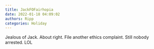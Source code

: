 ```yaml
---
title: JackFOFairhopia
date: 2022-01-18 04:09:02
authors: Ripp
categories: Holiday
---
```


 Jealous of Jack. About right.
File another ethics complaint. Still nobody arrested. LOL